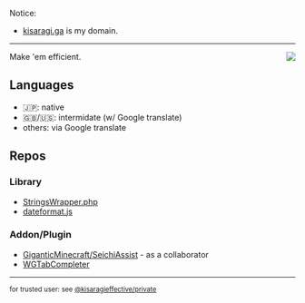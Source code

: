 Notice:
- [kisaragi.ga](https://kisaragi.ga) is my domain.

----
<img align="right" src="https://github-readme-stats.vercel.app/api/top-langs/?username=KisaragiEffective&layout=compact&hide=html" />

Make 'em efficient.
## Languages
- 🇯🇵: native
- 🇬🇧/🇺🇸: intermidate (w/ Google translate)
- others: via Google translate

## Repos
### Library
- [StringsWrapper.php](https://github.com/KisaragiEffective/StringWrappers.php)
- [dateformat.js](https://github.com/KisaragiEffective/dateformat.js)

### Addon/Plugin
- [GiganticMinecraft/SeichiAssist](https://github.com/GiganticMinecraft/SeichiAssist) - as a collaborator
- [WGTabCompleter](https://github.com/KisaragiEffective/WGTabCompleter)

----
<small>for trusted user: see [@kisaragieffective/private](https://github.com/KisaragiEffective/private)</small>
